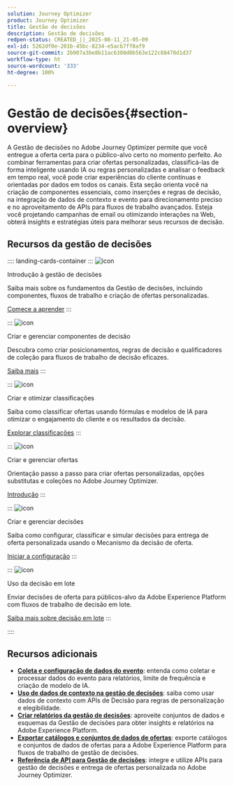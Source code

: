 ```yaml
---
solution: Journey Optimizer
product: Journey Optimizer
title: Gestão de decisões
description: Gestão de decisões
redpen-status: CREATED_||_2025-08-11_21-05-09
exl-id: 5262df0e-201b-45bc-8234-e5acb7ff8af9
source-git-commit: 2b907a3be8b11ac6308d0b563e122c88478d1d37
workflow-type: ht
source-wordcount: '333'
ht-degree: 100%

---
```


# Gestão de decisões{#section-overview}

A Gestão de decisões no Adobe Journey Optimizer permite que você entregue a oferta certa para o público-alvo certo no momento perfeito. Ao combinar ferramentas para criar ofertas personalizadas, classificá-las de forma inteligente usando IA ou regras personalizadas e analisar o feedback em tempo real, você pode criar experiências do cliente contínuas e orientadas por dados em todos os canais. Esta seção orienta você na criação de componentes essenciais, como inserções e regras de decisão, na integração de dados de contexto e evento para direcionamento preciso e no aproveitamento de APIs para fluxos de trabalho avançados. Esteja você projetando campanhas de email ou otimizando interações na Web, obterá insights e estratégias úteis para melhorar seus recursos de decisão.

## Recursos da gestão de decisões

:::: landing-cards-container
:::
![icon](https://cdn.experienceleague.adobe.com/icons/circle-play.svg?lang=pt-BR)

Introdução à gestão de decisões

Saiba mais sobre os fundamentos da Gestão de decisões, incluindo componentes, fluxos de trabalho e criação de ofertas personalizadas.

[Comece a aprender](get-started-decision-landing-page.md)
:::

:::
![icon](https://cdn.experienceleague.adobe.com/icons/puzzle-piece.svg?lang=pt-BR)

Criar e gerenciar componentes de decisão

Descubra como criar posicionamentos, regras de decisão e qualificadores de coleção para fluxos de trabalho de decisão eficazes.

[Saiba mais](create-components-landing-page.md)
:::

:::
![icon](https://cdn.experienceleague.adobe.com/icons/bullseye.svg?lang=pt-BR)

Criar e otimizar classificações

Saiba como classificar ofertas usando fórmulas e modelos de IA para otimizar o engajamento do cliente e os resultados da decisão.

[Explorar classificações](rankings-landing-page.md)
:::

:::
![icon](https://cdn.experienceleague.adobe.com/icons/list-check.svg?lang=pt-BR)

Criar e gerenciar ofertas

Orientação passo a passo para criar ofertas personalizadas, opções substitutas e coleções no Adobe Journey Optimizer.

[Introdução](managing-offers-in-the-offer-library-landing-page.md)
:::

:::
![icon](https://cdn.experienceleague.adobe.com/icons/gear.svg?lang=pt-BR)

Criar e gerenciar decisões

Saiba como configurar, classificar e simular decisões para entrega de oferta personalizada usando o Mecanismo da decisão de oferta.

[Iniciar a configuração](create-manage-activities-landing-page.md)
:::

:::
![icon](https://cdn.experienceleague.adobe.com/icons/screwdriver-wrench.svg?lang=pt-BR)

Uso da decisão em lote

Enviar decisões de oferta para públicos-alvo da Adobe Experience Platform com fluxos de trabalho de decisão em lote.

[Saiba mais sobre decisão em lote](../using/offers/batch-delivery.md)
:::

::::


## Recursos adicionais

- **[Coleta e configuração de dados do evento](collect-event-data-landing-page.md)**: entenda como coletar e processar dados do evento para relatórios, limite de frequência e criação de modelo de IA.
- **[Uso de dados de contexto na gestão de decisões](context-data-landing-page.md)**: saiba como usar dados de contexto com APIs de Decisão para regras de personalização e elegibilidade.
- **[Criar relatórios da gestão de decisões](create-reports-landing-page.md)**: aproveite conjuntos de dados e esquemas da Gestão de decisões para obter insights e relatórios na Adobe Experience Platform.
- **[Exportar catálogos e conjuntos de dados de ofertas](export-catalog-landing-page.md)**: exporte catálogos e conjuntos de dados de ofertas para a Adobe Experience Platform para fluxos de trabalho de gestão de decisões.
- **[Referência de API para Gestão de decisões](api-reference-landing-page.md)**: integre e utilize APIs para gestão de decisões e entrega de ofertas personalizada no Adobe Journey Optimizer.
